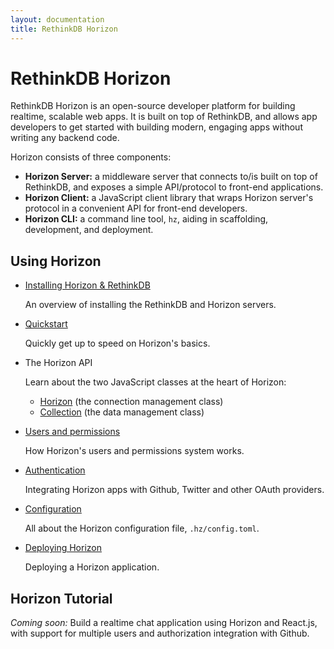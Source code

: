 ```yaml
---
layout: documentation
title: RethinkDB Horizon
---
```


# RethinkDB Horizon

RethinkDB Horizon is an open-source developer platform for building realtime, scalable web apps. It is built on top of RethinkDB, and allows app developers to get started with building modern, engaging apps without writing any backend code.

Horizon consists of three components:

* **Horizon Server:** a middleware server that connects to/is built on top of RethinkDB, and exposes a simple API/protocol to front-end applications.
* **Horizon Client:** a JavaScript client library that wraps Horizon server's protocol in a convenient API for front-end developers.
* **Horizon CLI:** a command line tool, `hz`, aiding in scaffolding, development, and deployment.

## Using Horizon

* [Installing Horizon & RethinkDB](/install)

    An overview of installing the RethinkDB and Horizon servers.

* [Quickstart](/quickstart)

    Quickly get up to speed on Horizon's basics.

* The Horizon API

    Learn about the two JavaScript classes at the heart of Horizon:
    
    * [Horizon](/api/horizon) (the connection management class)
    * [Collection](/api/collection) (the data management class)

* [Users and permissions](/users)

    How Horizon's users and permissions system works.

* [Authentication](/authentication)

    Integrating Horizon apps with Github, Twitter and other OAuth providers.

* [Configuration](/config-file)

    All about the Horizon configuration file, `.hz/config.toml`.

* [Deploying Horizon](/deploy)

    Deploying a Horizon application.
    
## Horizon Tutorial

*Coming soon:* Build a realtime chat application using Horizon and React.js, with support for multiple users and authorization integration with Github.
